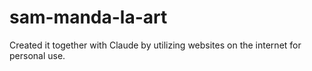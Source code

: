 # sam-manda-la-art
Created it together with Claude by utilizing websites on the internet for personal use.
